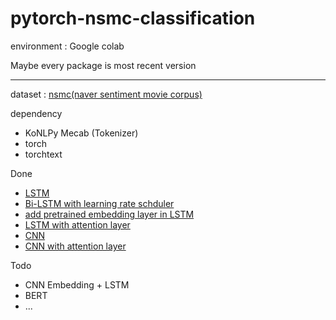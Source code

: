 # pytorch-nsmc-classification

environment : Google colab

Maybe every package is most recent version

---
dataset : [nsmc(naver sentiment movie corpus)](https://github.com/e9t/nsmc)

dependency 
- KoNLPy Mecab (Tokenizer)
- torch
- torchtext

Done
- [LSTM](https://github.com/HyejinWon/pytorch-nsmc-classification/blob/main/NSMC_Classification.ipynb) 
- [Bi-LSTM with learning rate schduler](https://github.com/HyejinWon/pytorch-nsmc-classification/blob/main/NSMC_Classification_bidirection.ipynb)
- [add pretrained embedding layer in LSTM](https://github.com/HyejinWon/pytorch-nsmc-classification/blob/main/NSMC_Classification_pretrainedEmbedding.ipynb)
- [LSTM with attention layer](https://github.com/HyejinWon/pytorch-nsmc-classification/blob/main/NSMC_Classification_attention.ipynb)
- [CNN](https://github.com/HyejinWon/pytorch-nsmc-classification/blob/main/NSMC_Classification_CNN.ipynb)
- [CNN with attention layer](https://github.com/HyejinWon/pytorch-nsmc-classification/blob/main/NSMC_Classification_CNN_attention.ipynb)

Todo
- CNN Embedding + LSTM
- BERT
- ...
